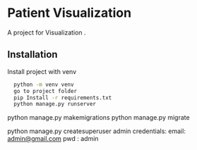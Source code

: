 
# Patient Visualization

A project for Visualization .



## Installation

Install project with venv

```bash
  python -m venv venv
  go to project folder
  pip Install -r requirements.txt
  python manage.py runserver
```
    
python manage.py makemigrations
python manage.py migrate

python manage.py createsuperuser
admin credentials:
email: admin@gmail.com
pwd : admin